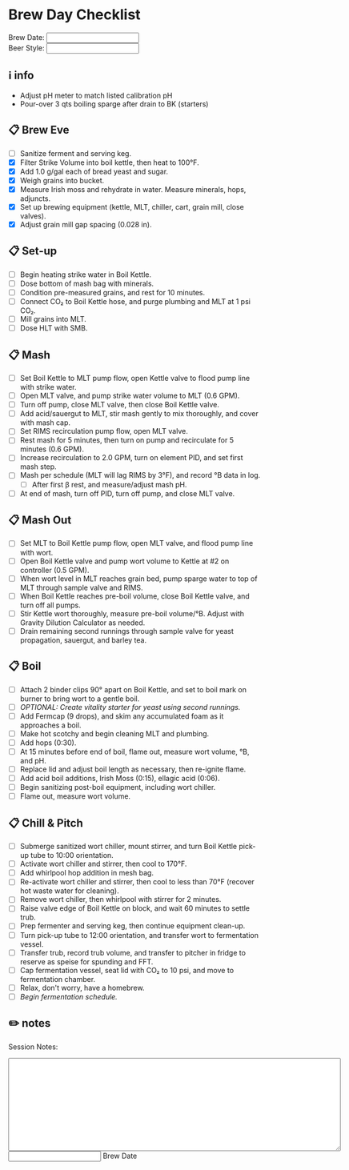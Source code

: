 # Brew Day Checklist  
<label for="date">Brew Date: </label>
<input type="text" id="date" name="date">
<br>
<label for="style">Beer Style: </label>
<input type="text" id="style" name="style" title="Type the name of the beer style">
<br>

## ℹ️ info  
* Adjust pH meter to match listed calibration pH
* Pour-over 3 qts boiling sparge after drain to BK (starters)

## 📋 Brew Eve  
- [ ] Sanitize ferment and serving keg.
- [X] Filter Strike Volume into boil kettle, then heat to 100°F.
- [X] Add 1.0 g/gal each of bread yeast and sugar.
- [X] Weigh grains into bucket.
- [X] Measure Irish moss and rehydrate in water. Measure minerals, hops, adjuncts.
- [X] Set up brewing equipment (kettle, MLT, chiller, cart, grain mill, close valves).
- [X] Adjust grain mill gap spacing (0.028 in).

## 📋 Set-up  
- [ ] Begin heating strike water in Boil Kettle.
- [ ] Dose bottom of mash bag with minerals.
- [ ] Condition pre-measured grains, and rest for 10 minutes.
- [ ] Connect CO₂ to Boil Kettle hose, and purge plumbing and MLT at 1 psi CO₂.
- [ ] Mill grains into MLT.
- [ ] Dose HLT with SMB.

## 📋 Mash  
- [ ] Set Boil Kettle to MLT pump flow, open Kettle valve to flood pump line with strike water.
- [ ] Open MLT valve, and pump strike water volume to MLT (0.6 GPM).
- [ ] Turn off pump, close MLT valve, then close Boil Kettle valve.
- [ ] Add acid/sauergut to MLT, stir mash gently to mix thoroughly, and cover with mash cap.
- [ ] Set RIMS recirculation pump flow, open MLT valve.
- [ ] Rest mash for 5 minutes, then turn on pump and recirculate for 5 minutes (0.6 GPM).
- [ ] Increase recirculation to 2.0 GPM, turn on element PID, and set first mash step.
- [ ] Mash per schedule (MLT will lag RIMS by 3°F), and record °B data in log.
	- [ ] After first β rest, and measure/adjust mash pH.
- [ ] At end of mash, turn off PID, turn off pump, and close MLT valve.

## 📋 Mash Out  
- [ ] Set MLT to Boil Kettle pump flow, open MLT valve, and  flood pump line with wort.
- [ ] Open Boil Kettle valve and pump wort volume to Kettle at #2 on controller (0.5 GPM).
- [ ] When wort level in MLT reaches grain bed, pump sparge water to top of MLT through sample valve and RIMS.
- [ ] When Boil Kettle reaches pre-boil volume, close Boil Kettle valve, and turn off all pumps.
- [ ] Stir Kettle wort thoroughly, measure pre-boil volume/°B. Adjust with Gravity Dilution Calculator as needed.
- [ ] Drain remaining second runnings through sample valve for yeast propagation, sauergut, and barley tea.

## 📋 Boil  
- [ ] Attach 2 binder clips 90° apart on Boil Kettle, and set to boil mark on burner to bring wort to a gentle boil.
- [ ] *OPTIONAL: Create vitality starter for yeast using second runnings.*
- [ ] Add Fermcap (9 drops), and skim any accumulated foam as it approaches a boil.
- [ ] Make hot scotchy and begin cleaning MLT and plumbing.
- [ ] Add hops (0:30).
- [ ] At 15 minutes before end of boil, flame out, measure wort volume, °B, and pH.
- [ ] Replace lid and adjust boil length as necessary, then re-ignite flame.
- [ ] Add acid boil additions, Irish Moss (0:15), ellagic acid (0:06).
- [ ] Begin sanitizing post-boil equipment, including wort chiller.
- [ ] Flame out, measure wort volume.

## 📋 Chill & Pitch  
- [ ] Submerge sanitized wort chiller, mount stirrer, and turn Boil Kettle pick-up tube to 10:00 orientation.
- [ ] Activate wort chiller and stirrer, then cool to 170°F.
- [ ] Add whirlpool hop addition in mesh bag.
- [ ] Re-activate wort chiller and stirrer, then cool to less than 70°F (recover hot waste water for cleaning).
- [ ] Remove wort chiller, then whirlpool with stirrer for 2 minutes.
- [ ] Raise valve edge of Boil Kettle on block, and wait 60 minutes to settle trub.
- [ ] Prep fermenter and serving keg, then continue equipment clean-up.
- [ ] Turn pick-up tube to 12:00 orientation, and transfer wort to fermentation vessel.
- [ ] Transfer trub, record trub volume, and transfer to pitcher in fridge to reserve as speise for spunding and FFT.
- [ ] Cap fermentation vessel, seat lid with CO₂ to 10 psi, and move to fermentation chamber.
- [ ] Relax, don't worry, have a homebrew.
- [ ] *Begin fermentation schedule.*

## ✏️ notes  
<label for="notes">Session Notes:</label>
<textarea id="notes" name="notes" rows="12" cols="80"></textarea>

<form>
	<div class="group">
      <input type="text" required>
      <span class="highlight"></span>
      <span class="bar"></span>
      <label>Brew Date</label>
   </div>
</form>
